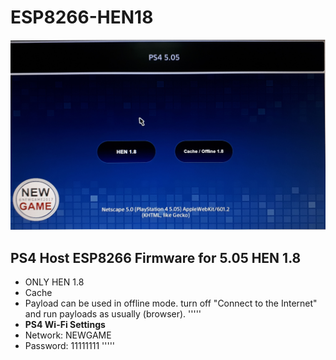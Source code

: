 # ESP8266-HEN18

![Screenshot](NG.jpg)

## PS4 Host ESP8266 Firmware  for 5.05 HEN 1.8 
* ONLY HEN 1.8 
* Cache
* Payload can be used in offline mode.  turn off "Connect to the Internet" and run payloads as usually (browser).
'''''
* **PS4 Wi-Fi Settings**
* Network: NEWGAME
* Password: 11111111
'''''

